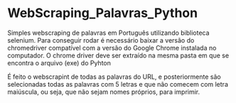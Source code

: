 # WebScraping_Palavras_Python
Simples webscraping de palavras em Português utilizando biblioteca selenium.
Para conseguir rodar é necessário baixar a versão do chromedriver compatível com a versão do Google Chrome instalada no computador. O chrome driver deve ser extraído na mesma pasta em que se encontra o arquivo (exe) do Pyhton

É feito o webscrapint de todas as palavras do URL, e posteriormente são selecionadas todas as palavras com 5 letras e que não comecem com letra maiúscula, ou seja, que não sejam nomes próprios, para imprimir.
